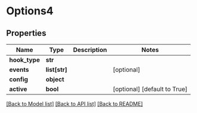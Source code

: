 # Options4

## Properties
Name | Type | Description | Notes
------------ | ------------- | ------------- | -------------
**hook_type** | **str** |  | 
**events** | **list[str]** |  | [optional] 
**config** | **object** |  | 
**active** | **bool** |  | [optional] [default to True]

[[Back to Model list]](../README.md#documentation-for-models) [[Back to API list]](../README.md#documentation-for-api-endpoints) [[Back to README]](../README.md)


